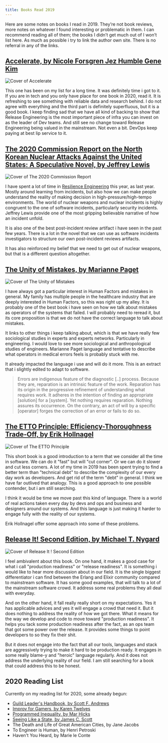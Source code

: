 ```yaml
---
title: Books Read 2019
---
```

Here are some notes on books I read in 2019. They’re not book reviews, more notes on whatever I found interesting or problematic in them. I can recommend reading all of them; the books I didn’t get much out of I won’t list here. As much as possible i try to link the author own site. There is no referral in any of the links.
<!--more-->

## [Accelerate, by Nicole Forsgren Jez Humble Gene Kim](https://itrevolution.com/book/accelerate/)

![Cover of Accelerate](https://itrevolution.com/wp-content/uploads/2017/09/Accelerate_3D_Shingo-e1567716184319-489x700.jpg)

This one has been on my list for a long time. It was definitely time i got to it. If you are in tech and you only have place for one book in 2020, read it. It is refreshing to see something with reliable data and research behind. I do not agree with everything and the third part is definitely superfluous, but it is a good book. I keep finding sad that we have all kind of backing to show that Release Engineering is the most important piece of infra you can invest on as the leader of Dev teams. And still see no change toward Release Engineering being valued in the mainstream. Not even a bit. DevOps keep paying at best lip service to it.

## [The 2020 Commission Report on the North Korean Nuclear Attacks Against the United States: A Speculative Novel, by Jeffrey Lewis](https://www.amazon.com/Commission-Report-Nuclear-Attacks-Against/dp/1328573915/)

![Cover of The 2020 Commission Report](https://www.armscontrolwonk.com/files/2018/05/cover-199x300.jpeg)

I have spent a lot of time in [Resilience Engineering](https://github.com/lorin/resilience-engineering/blob/master/intro.md) this year, as last year. Mostly around learning from incidents, but also how we can make people understand the reality of making decision in high-pressure/high-tempo environments. The world of nuclear weapons and nuclear incidents is highly congruent to the one of software incidents, particularly security incidents. Jeffrey Lewis provide one of the most gripping believable narrative of how an incident unfold. 

It is also one of the best post-incident review artifact i have seen in the past few years. There is a lot in the novel that we can use as software incidents investigators to structure our own post-incident reviews artifacts.

It has also reinforced my belief that we need to get out of nuclear weapons, but that is a different question altogether.

## [The Unity of Mistakes, by Marianne Paget](https://www.bookdepository.com/Unity-Mistakes-Marianne-Paget/9781592131860)

![Cover of The Unity of Mistakes](https://d1w7fb2mkkr3kw.cloudfront.net/assets/images/book/lrg/9781/5921/9781592131860.jpg)

I have always got a particular interest in Human Factors and mistakes in general. My family has multiple people in the healthcare industry that are deeply interested in Human Factors, so this was right up my alley. It is probably one of the best book i have seen on how we talk about mistakes as operators of the systems that failed. I will probably need to reread it, but its core proposition is that we do not have the correct language to talk about mistakes.

It links to other things i keep talking about, which is that we have really few sociological studies in experts and experts networks. Particularly in engineering. I would love to see more sociological and anthropological studies of engineers. Marianne Paget language and tentative to describe what operators in medical errors feels is probably stuck with me.

It already impacted the language i use and will do it more. This is an extract that i slightly edited to adapt to software.

> Errors are indigenous feature of the diagnostic [..] process. Because they are, reparation is an intrinsic feature of the work. Reparation has its origin in the progressive refinement of understanding what requires work. It adheres in the intention of finding an appropriate [solution] for a [system]. Yet nothing requires reparation. Nothing assures its occurrence. On the contrary, an act of will by a specific [operator] forges the correction of an error or fails to do so.

## [The ETTO Principle: Efficiency-Thoroughness Trade-Off, by Erik Hollnagel](https://www.crcpress.com/The-ETTO-Principle-Efficiency-Thoroughness-Trade-Off-Why-Things-That-Go/Hollnagel/p/book/9780754676782)

![Cover of The ETTO Principle](https://images.tandf.co.uk/common/jackets/amazon/978075467/9780754676782.jpg)

This short book is a good introduction to a term that we consider all the time in software. We can do it "fast" but will "cut corner". Or we can do it slower and cut less corners. A lot of my time in 2019 has been spent trying to find a better term than "technical debt" to describe the complexity of our every day work as developers. And get rid of the term "debt" in general. I think we have far outlived that analogy. This is a good approach to one possible contender, but i am still searching.

I think it would be time we move past this kind of language. There is a world of real actions taken every day by devs and ops and business and designers around our systems. And this language is just making it harder to engage fully with the reality of our systems.

Erik Hollnagel offer some approach into some of these problems.

## [Release It! Second Edition, by Michael T. Nygard](https://pragprog.com/book/mnee2/release-it-second-edition)

![Cover of Release It ! Second Edition](https://imagery.pragprog.com/products/488/mnee2_xlargecover.jpg?1489595415)

I feel ambivalent about this book. On one hand, it makes a good case for what i call "production readiness" or "release readiness". It is something i would like to hear more discussion about in our field. It is the single biggest differentiator i can find between the Erlang and Elixir community compared to mainstream software. It has some good examples, that will talk to a lot of the mainstream software crowd. It address some real problems they all deal with everyday.

And on the other hand, it fall really really short on my expectations. Yes it has applicable advices and yes it will engage a crowd that need it. But it does nothing to address the reality of how we got there. What it means for the way we develop and code to move toward "production readiness". It helps you tack some production readiness after the fact, as an ops team that got some power over the release. It provides some things to point developers to so they fix their shit.

But it does not engage into the fact that all our tools, languages and stack are aggressively trying to make it hard to be production ready. It engages in some really blame-y and "heroic" language regularly. And it does not address the underlying reality of our field. I am still searching for a book that could address this to be honest.

## 2020 Reading List

Currently on my reading list for 2020, some already begun:
- [Guild Leader's Handbook, by Scott F. Andrews](https://nostarch.com/guildleaderhb)
- [Improv for Gamers, by Karen Twelves](https://www.evilhat.com/store/index.php?main_page=product_info&cPath=78&products_id=341&zenid=a9drl0rrtun4fcc0rdf0ffhhd7)
- [Programmed Inequality, by Mar Hicks](https://mitpress.mit.edu/books/programmed-inequality)
- [Seeing Like a State, by James C. Scott](https://yalebooks.yale.edu/book/9780300078152/seeing-state)
- The Death and Life of Great American Cities, by Jane Jacobs
- To Engineer is Human, by Henri Petroski
- Haven't You Heard, by Marie le Conte